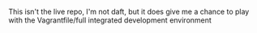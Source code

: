 This isn't the live repo, I'm not daft, but it does give me a chance to play with the Vagrantfile/full integrated development environment
